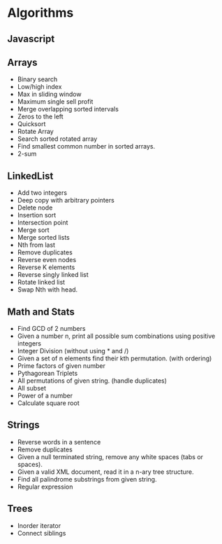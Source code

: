 # Algorithms

## Javascript
## Arrays

* Binary search
* Low/high index
* Max in sliding window
* Maximum single sell profit
* Merge overlapping sorted intervals
* Zeros to the left
* Quicksort
* Rotate Array
* Search sorted rotated array
* Find smallest common number in sorted arrays.
* 2-sum

## LinkedList

* Add two integers
* Deep copy with arbitrary pointers
* Delete node
* Insertion sort
* Intersection point
* Merge sort
* Merge sorted lists
* Nth from last
* Remove duplicates
* Reverse even nodes
* Reverse K elements
* Reverse singly linked list
* Rotate linked list
* Swap Nth with head.

## Math and Stats
* Find GCD of 2 numbers
* Given a number n, print all possible sum combinations using positive integers
* Integer Division (without using * and /)
* Given a set of n elements find their kth permutation. (with ordering)
* Prime factors of given number
* Pythagorean Triplets
* All permutations of given string. (handle duplicates)
* All subset
* Power of a number
* Calculate square root

## Strings
* Reverse words in a sentence
* Remove duplicates
* Given a null terminated string, remove any white spaces (tabs or spaces).
* Given a valid XML document, read it in a n-ary tree structure.
* Find all palindrome substrings from given string.
* Regular expression

## Trees
* Inorder iterator
* Connect siblings
